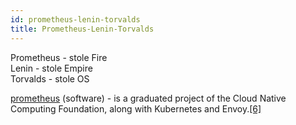 ```yaml
---
id: prometheus-lenin-torvalds
title: Prometheus-Lenin-Torvalds
---
```


Prometheus - stole Fire  
Lenin - stole Empire  
Torvalds - stole OS

[prometheus](https://en.wikipedia.org/wiki/Prometheus_(software)) (software) - is a graduated project of the Cloud Native Computing Foundation, along with Kubernetes and Envoy.[[6]](https://en.wikipedia.org/wiki/Prometheus_(software)#cite_note-cncf-prometheus-graduates-6)
